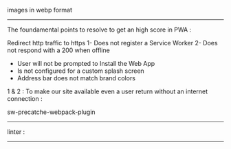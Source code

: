 
images in webp format 

-------------------------------------------


The foundamental points to resolve to get an high score in PWA :

Redirect http traffic to https
1- Does not register a Service Worker
2- Does not respond with a 200 when offline
- User will not be prompted to Install the Web App
- Is not configured for a custom splash screen
- Address bar does not match brand colors


1 & 2 : To make our site available even a user return without an internet connection :

sw-precatche-webpack-plugin 




--------------------------------------------------


linter : 



-----------------------------------------------------

